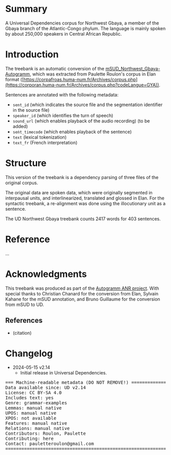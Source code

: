 # Summary

A Universal Dependencies corpus for Northwest Gbaya, a member of the Gbaya branch of the Atlantic-Congo phylum. The language is mainly spoken by about 250,000 speakers in Central African Republic.

# Introduction

The treebank is an automatic conversion of the [mSUD_Northwest_Gbaya-Autogramm]([https://github.com/surfacesyntacticud/SUD_Zaar-Autogramm](https://github.com/surfacesyntacticud/mSUD_Northwest_Gbaya-Autogramm)), which was extracted from Paulette Roulon's corpus in Elan format ([https://corpafroas.huma-num.fr/Archives/corpus.php](https://corporan.huma-num.fr/Archives/corpus.php?codeLangue=GYA)).

Sentences are annotated with the following metadata:

 - `sent_id` (which indicates the source file and the segmentation identifier in the source file)
 - `speaker_id` (which identifies the turn of speech)
 - `sound_url` (which enables playback of the audio recording) (to be added)
 - `seṅt_timecode` (which enables playback of the sentence)
 - `text` (lexical tokenization)
 - `text_fr` (French interpretation)
  

# Structure

This version of the treebank is a dependency parsing of three files of the original corpus. 

The original data are spoken data, which were originally segmented in interpausal units, and interlinearized, translated and glossed in Elan. For the syntactic treebank, a re-alignment was done using the illocutionary unit as a sentence.

The UD Northwest Gbaya treebank counts 2417 words for 403 sentences.


# Reference

…

# Acknowledgments

This treebank was produced as part of the [Autogramm ANR project](https://autogramm.github.io/en/). With special thanks to Christian Chanard for the conversion from Elan, Sylvain Kahane for the mSUD annotation, and Bruno Guillaume for the conversion from mSUD to UD. 


## References

* (citation)


# Changelog

* 2024-05-15 v2.14
  * Initial release in Universal Dependencies.


<pre>
=== Machine-readable metadata (DO NOT REMOVE!) ================================
Data available since: UD v2.14
License: CC BY-SA 4.0
Includes text: yes
Genre: grammar-examples
Lemmas: manual native
UPOS: manual native
XPOS: not available
Features: manual native
Relations: manual native
Contributors: Roulon, Paulette
Contributing: here
Contact: pauletteroulon@gmail.com
===============================================================================
</pre>
